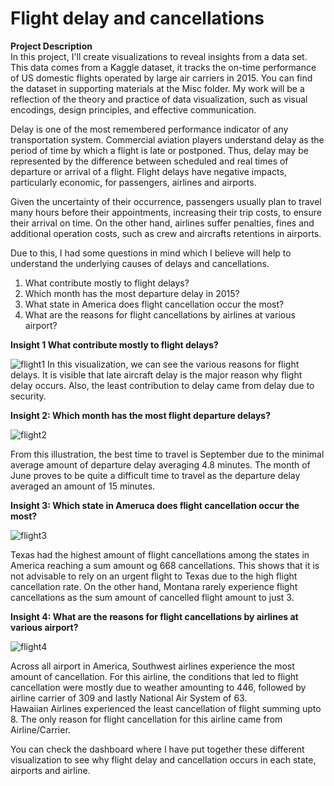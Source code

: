 # Flight delay and cancellations
**Project Description**\
In this project, I'll create visualizations to reveal insights from a data set. This data comes from a Kaggle dataset, it tracks the on-time performance of US domestic flights operated by large air carriers in 2015. You can find the dataset in supporting materials at the Misc folder. My work will be a reflection of the theory and practice of data visualization, such as visual encodings, design principles, and effective communication.

Delay is one of the most remembered performance indicator of any transportation system. Commercial aviation players understand delay as the period of time by which a flight is late or postponed. Thus, delay may be represented by the difference between scheduled and real times of departure or arrival of a flight.
Flight delays have negative impacts, particularly economic, for passengers, airlines and airports.

Given the uncertainty of their occurrence, passengers usually plan to travel many hours before their appointments, increasing their trip costs, to ensure their arrival on time. On the other hand, airlines suffer penalties, fines and additional operation costs, such as crew and aircrafts retentions in airports.

Due to this, I had some questions in mind which I believe will help to understand the underlying causes of delays and cancellations.
1. What contribute mostly to flight delays?
2. Which month has the most departure delay in 2015?
3. What state in America does flight cancellation occur the most?
4. What are the reasons for flight cancellations by airlines at various airport?

**Insight 1 What contribute mostly to flight delays?** 

![flight1](https://user-images.githubusercontent.com/87584380/126173331-1f1f1bba-69d7-4eed-ae39-b942e3afad6f.png)
In this visualization, we can see the various reasons for flight delays. It is visible that late aircraft delay is the major reason why flight delay occurs. Also, the least contribution to delay came from delay due to security.

**Insight 2: Which month has the most flight departure delays?**

![flight2](https://user-images.githubusercontent.com/87584380/126173775-ca4cf05b-0aae-4192-a436-c65842161339.png)

From this illustration, the best time to travel is September due to the minimal average amount of departure delay averaging 4.8 minutes. The month of June proves to be quite a difficult time to travel as the departure delay averaged an amount of 15 minutes.

**Insight 3: Which state in Ameruca does flight cancellation occur the most?**

![flight3](https://user-images.githubusercontent.com/87584380/126174588-90f11bcd-dd46-4e6e-a11b-e203490f703a.png)

Texas had the highest amount of flight cancellations among the states in America reaching a sum amount og 668 cancellations. This shows that it is not advisable to rely on an urgent flight to Texas due to the high flight cancellation rate. On the other hand, Montana rarely experience flight cancellations as the sum amount of cancelled flight amount to just 3.

**Insight 4: What are the reasons for flight cancellations by airlines at various airport?**

![flight4](https://user-images.githubusercontent.com/87584380/126175576-b3bc12fd-1c4c-49f6-b7f2-74d04fe9b415.png)

Across all airport in America, Southwest airlines experience the most amount of cancellation. For this airline, the conditions that led to flight cancellation were mostly due to weather amounting to 446, followed by airline carrier of 309 and lastly National Air System of 63.\
Hawaiian Airlines experienced the least cancellation of flight summing upto 8. The only reason for flight cancellation for this airline came from Airline/Carrier.

You can check the dashboard where I have put together these different visualization to see why flight delay and cancellation occurs in each state, airports and airline.



